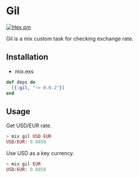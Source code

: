Gil
===
[![Hex.pm](https://img.shields.io/hexpm/v/gil.svg)](https://hex.pm/packages/gil)

Gil is a mix custom task for checking exchange rate.

## Installation

* mix.exs
```elixir
def deps do
  [{:gil, "~> 0.0.2"}]
end
```

## Usage

Get USD/EUR rate.

```elixir
> mix gil USD EUR
USD/EUR: 0.8850
```

Use USD as a key currency.

```elixir
> mix gil EUR
USD/EUR: 0.8850
```